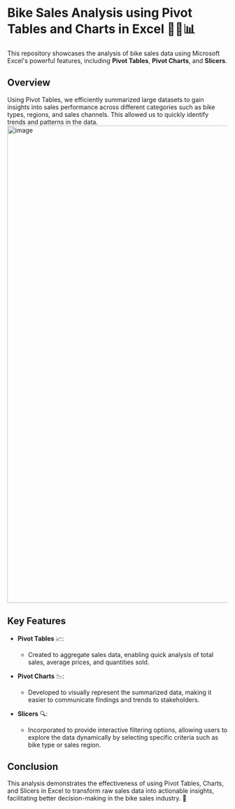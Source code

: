 
# Bike Sales Analysis using Pivot Tables and Charts in Excel 🚴‍♂️📊

This repository showcases the analysis of bike sales data using Microsoft Excel's powerful features, including **Pivot Tables**, **Pivot Charts**, and **Slicers**.

## Overview

Using Pivot Tables, we efficiently summarized large datasets to gain insights into sales performance across different categories such as bike types, regions, and sales channels. This allowed us to quickly identify trends and patterns in the data.
<img width="2515" height="1091" alt="image" src="https://github.com/user-attachments/assets/bc69e646-40c1-41fa-8a1d-138a8b79e714" />

## Key Features

- **Pivot Tables** 📈: 
  - Created to aggregate sales data, enabling quick analysis of total sales, average prices, and quantities sold.
  
- **Pivot Charts** 📉: 
  - Developed to visually represent the summarized data, making it easier to communicate findings and trends to stakeholders.

- **Slicers** 🔍: 
  - Incorporated to provide interactive filtering options, allowing users to explore the data dynamically by selecting specific criteria such as bike type or sales region.

## Conclusion

This analysis demonstrates the effectiveness of using Pivot Tables, Charts, and Slicers in Excel to transform raw sales data into actionable insights, facilitating better decision-making in the bike sales industry. 🚀
